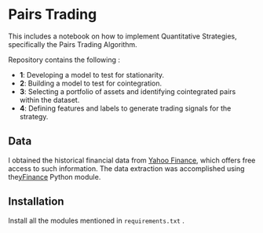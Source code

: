 # Pairs Trading
This includes a notebook on how to implement Quantitative Strategies, specifically the Pairs Trading Algorithm.



Repository contains the following : 

* **1**: Developing a model to test for stationarity.
* **2**: Building a model to test for cointegration.
* **3**: Selecting a portfolio of assets and identifying cointegrated pairs within the dataset.
* **4**: Defining features and labels to generate trading signals for the strategy.

## Data



I obtained the historical financial data from [Yahoo Finance](https://finance.yahoo.com/), which offers free access to such information. The data extraction was accomplished using the[yFinance](https://pypi.org/project/yfinance/) Python module.

## Installation 

Install all the modules mentioned in ```requirements.txt``` .
